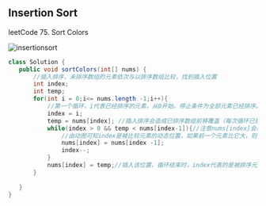 ## Insertion Sort
leetCode 75. Sort Colors

![insertionsort](https://github.com/liu2su/leetcode/assets/96462566/97a4fd59-867d-4e3d-888b-7d3cbc36cdff)

 ```java
 class Solution {
    public void sortColors(int[] nums) {
        //插入排序，未排序数组的元素依次与以排序数组比较，找到插入位置
        int index;
        int temp;
        for(int i = 0;i<= nums.length -1;i++){
            //第一个循环，i代表已经排序的元素，从0开始，停止条件为全部元素已经排序。
            index = i; 
            temp = nums[index]; //插入排序会造成已排序数组前移覆盖（每次循环已排序数组长度+1），所以需要临时变量储存需要比较的元素值
            while(index > 0 && temp < nums[index-1]){//注意nums[index]会覆盖，所以要用temp比较
                //由动图可知index是被比较元素的动态位置，如果前一个元素比它大，则，停止循环并插入该位置。否则持续前移
                nums[index] = nums[index -1];
                index--;
            }
            nums[index] = temp;//插入该位置，循环结束时，index代表的是被排序元素在新数组的位置
        }
        
    }
}
 ```




